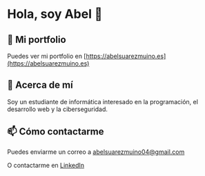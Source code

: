 # Hola, soy Abel 👋

## 📄 Mi portfolio
Puedes ver mi portfolio en [https://abelsuarezmuino.es](https://abelsuarezmuino.es)

## 🚀 Acerca de mí
Soy un estudiante de informática interesado en la programación, el desarrollo web y la ciberseguridad.

## 📫 Cómo contactarme
Puedes enviarme un correo a [abelsuarezmuino04@gmail.com](mailto:abelsuarezmuino04@gmail.com)

O contactarme en [LinkedIn](www.linkedin.com/in/abel-suárez-muíño-27451429b)
